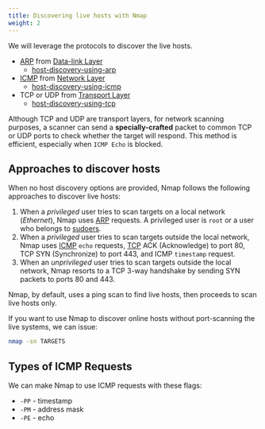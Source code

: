 ```yaml
---
title: Discovering live hosts with Nmap
weight: 2
---
```


We will leverage the protocols to discover the live hosts.

- [ARP](/knowledge/Networking/ARP.md) from [Data-link Layer](/private/cybersec/networking/OSI%20Model#Layer%202:%20Data%20Link)
  - [host-discovery-using-arp](/knowledge/OffSec/tools/nmap/host-discovery-using-arp.md)
- [ICMP](/knowledge/OffSec/glossary/ICMP.md) from [Network Layer](/private/cybersec/networking/OSI%20Model#Layer%203:%20Network)
  - [host-discovery-using-icmp](/knowledge/OffSec/tools/nmap/host-discovery-using-icmp.md)
- TCP or UDP from [Transport Layer](/private/cybersec/networking/OSI%20Model#Layer%204:%20Transport)
  - [host-discovery-using-tcp](/knowledge/OffSec/tools/nmap/host-discovery-using-tcp.md)

Although TCP and UDP are transport layers, for network scanning purposes, a scanner can send a **specially-crafted** packet to common TCP or UDP ports to check whether the target will respond. This method is efficient, especially when `ICMP Echo` is blocked.

## Approaches to discover hosts

When no host discovery options are provided, Nmap follows the following approaches to discover live hosts:

1.  When a *privileged* user tries to scan targets on a local network (_Ethernet_), Nmap uses [ARP](/knowledge/Networking/ARP.md) requests. A privileged user is `root` or a user who belongs to [sudoers](/sudoers).
2.  When a *privileged* user tries to scan targets outside the local network, Nmap uses [ICMP](/knowledge/OffSec/glossary/ICMP.md) `echo` requests, [TCP](/TCP) ACK (Acknowledge) to port 80, TCP SYN (Synchronize) to port 443, and ICMP `timestamp` request.
3.  When an *unprivileged* user tries to scan targets outside the local network, Nmap resorts to a TCP 3-way handshake by sending SYN packets to ports 80 and 443.

Nmap, by default, uses a ping scan to find live hosts, then proceeds to scan live hosts only.

If you want to use Nmap to discover online hosts without port-scanning the live systems, we can issue:

```sh
nmap -sn TARGETS
```

## Types of ICMP Requests

We can make Nmap to use ICMP requests with these flags:

- `-PP` - timestamp
- `-PM` - address mask
- `-PE` - echo
